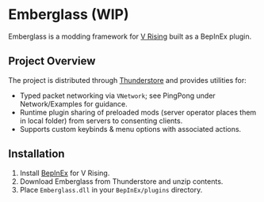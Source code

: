 # Emberglass (WIP)

Emberglass is a modding framework for [V Rising](https://playvrising.com/) built as a BepInEx plugin.

## Project Overview

The project is distributed through [Thunderstore][thunderstore] and provides utilities for:

* Typed packet networking via `VNetwork`; see PingPong under Network/Examples for guidance.
* Runtime plugin sharing of preloaded mods (server operator places them in local folder) from servers to consenting clients.
* Supports custom keybinds & menu options with associated actions.

[thunderstore]: https://thunderstore.io/c/v-rising/p/zfolmt/Emberglass/

## Installation

1. Install [BepInEx](https://bepinex.github.io/) for V Rising.
2. Download Emberglass from Thunderstore and unzip contents.
3. Place `Emberglass.dll` in your `BepInEx/plugins` directory.
